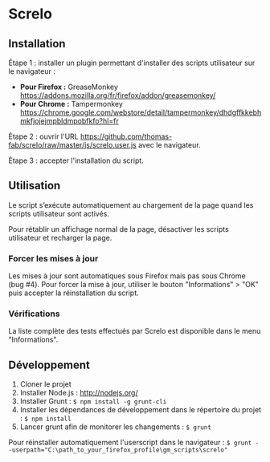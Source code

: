 Screlo
======

## Installation

Étape 1 : installer un plugin permettant d'installer des scripts utilisateur sur le navigateur :

- **Pour Firefox :** GreaseMonkey https://addons.mozilla.org/fr/firefox/addon/greasemonkey/
- **Pour Chrome :** Tampermonkey https://chrome.google.com/webstore/detail/tampermonkey/dhdgffkkebhmkfjojejmpbldmpobfkfo?hl=fr

Étape 2 : ouvrir l'URL https://github.com/thomas-fab/screlo/raw/master/js/screlo.user.js avec le navigateur.

Étape 3 : accepter l'installation du script.

## Utilisation

Le script s’exécute automatiquement au chargement de la page quand les scripts utilisateur sont activés.

Pour rétablir un affichage normal de la page, désactiver les scripts utilisateur et recharger la page.

### Forcer les mises à jour

Les mises à jour sont automatiques sous Firefox mais pas sous Chrome (bug #4). Pour forcer la mise à jour, utiliser le bouton "Informations" > "OK" puis accepter la réinstallation du script. 

### Vérifications

La liste complète des tests effectués par Screlo est disponible dans le menu "Informations".

## Développement

1. Cloner le projet
2. Installer Node.js : http://nodejs.org/
3. Installer Grunt : `$ npm install -g grunt-cli` 
4. Installer les dépendances de développement dans le répertoire du projet : `$ npm install`
5. Lancer grunt afin de monitorer les changements : `$ grunt`

Pour réinstaller automatiquement l'userscript dans le navigateur : `$ grunt --userpath="C:\path_to_your_firefox_profile\gm_scripts\screlo"`